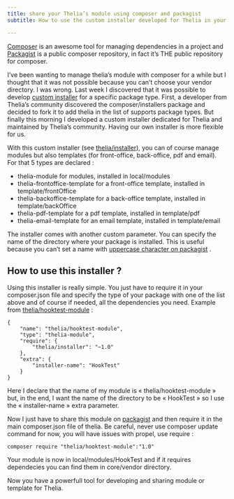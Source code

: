 ```yaml
---
title: share your Thelia’s module using composer and packagist
subtitle: How to use the custom installer developed for Thelia in your project

---
```


[Composer](http://getcomposer.org/) is an awesome tool for managing dependencies in a project and [Packagist][1] is a public composer repository, in fact it’s THE public repository for composer.

I’ve been wanting to manage thelia’s module with composer for a while but I thought that it was not possible because you can’t choose your vendor directory. I was wrong. Last week I discovered that it was possible to develop [custom installer](https://getcomposer.org/doc/articles/custom-installers.md) for a specific package type. First, a developer from Thelia’s community discovered the composer/installers package and decided to fork it to add thelia in the list of supports package types. But finally this morning I developed a custom installer dedicated for Thelia and maintained by Thelia’s community. Having our own installer is more flexible for us.

With this custom installer (see [thelia/installer](https://packagist.org/packages/thelia/installer)), you can of course manage modules but also templates (for front-office, back-office, pdf and email). For that 5 types are declared :

* thelia-module for modules, installed in local/modules
* thelia-frontoffice-template for a front-office template, installed in template/frontOffice
* thelia-backoffice-template for a back-office template, installed in template/backOffice
* thelia-pdf-template for a pdf template, installed in template/pdf
* thelia-email-template for an email template, installed in template/email

The installer comes with another custom parameter. You can specify the name of the directory where your package is installed. This is useful because you can’t set a name with [uppercase character on packagist](https://packagist.org/about) .

## How to use this installer ?

Using this installer is really simple. You just have to require it in your composer.json file and specify the type of your package with one of the list above and of course if needed, all the dependencies you need. Example from [thelia/hooktest-module](https://github.com/thelia/HookTest-module) :

    {
        "name": "thelia/hooktest-module",
        "type": "thelia-module",
        "require": {
            "thelia/installer": "~1.0"
        },
        "extra": {
            "installer-name": "HookTest"
        }
    }

Here I declare that the name of my module is « thelia/hooktest-module » but, in the end, I want the name of the directory to be « HookTest » so I use the « installer-name » extra parameter.

Now I just have to share this module on [packagist][1] and then require it in the main composer.json file of thelia. Be careful, never use composer update command for now, you will have issues with propel, use require :

    composer require "thelia/hooktest-module":"1.0"

Your module is now in local/modules/HookTest and if it requires dependecies you can find them in core/vendor directory.

Now you have a powerfull tool for developing and sharing module or template for Thelia.
 
[1]: https://packagist.org/